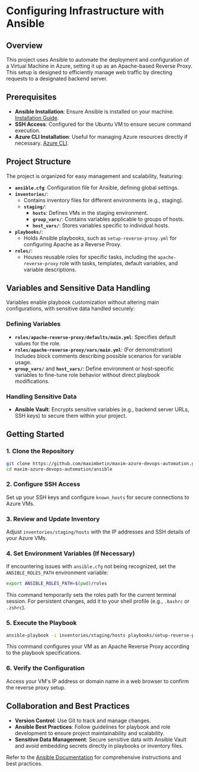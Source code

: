 # Configuring Infrastructure with Ansible

## Overview

This project uses Ansible to automate the deployment and configuration of a Virtual Machine in Azure, setting it up as an Apache-based Reverse Proxy. This setup is designed to efficiently manage web traffic by directing requests to a designated backend server.

## Prerequisites

- **Ansible Installation**: Ensure Ansible is installed on your machine. [Installation Guide](https://docs.ansible.com/ansible/latest/installation_guide/intro_installation.html).
- **SSH Access**: Configured for the Ubuntu VM to ensure secure command execution.
- **Azure CLI Installation**: Useful for managing Azure resources directly if necessary. [Azure CLI](https://docs.microsoft.com/en-us/cli/azure/install-azure-cli).

## Project Structure

The project is organized for easy management and scalability, featuring:

- **`ansible.cfg`**: Configuration file for Ansible, defining global settings.
- **`inventories/`**: 
  - Contains inventory files for different environments (e.g., staging).
  - **`staging/`**: 
    - **`hosts`**: Defines VMs in the staging environment.
    - **`group_vars/`**: Contains variables applicable to groups of hosts.
    - **`host_vars/`**: Stores variables specific to individual hosts.
- **`playbooks/`**: 
  - Holds Ansible playbooks, such as `setup-reverse-proxy.yml` for configuring Apache as a Reverse Proxy.
- **`roles/`**: 
  - Houses reusable roles for specific tasks, including the `apache-reverse-proxy` role with tasks, templates, default variables, and variable descriptions.

## Variables and Sensitive Data Handling

Variables enable playbook customization without altering main configurations, with sensitive data handled securely:

### Defining Variables

- **`roles/apache-reverse-proxy/defaults/main.yml`**: Specifies default values for the role.
- **`roles/apache-reverse-proxy/vars/main.yml`**: (For demonstration) Includes block comments describing possible scenarios for variable usage.
- **`group_vars/`** and **`host_vars/`**: Define environment or host-specific variables to fine-tune role behavior without direct playbook modifications.

### Handling Sensitive Data

- **Ansible Vault**: Encrypts sensitive variables (e.g., backend server URLs, SSH keys) to secure them within your project.

## Getting Started

### 1. Clone the Repository

```bash
git clone https://github.com/maximbetin/maxim-azure-devops-automation.git
cd maxim-azure-devops-automation/ansible
```

### 2. Configure SSH Access

Set up your SSH keys and configure `known_hosts` for secure connections to Azure VMs.

### 3. Review and Update Inventory

Adjust `inventories/staging/hosts` with the IP addresses and SSH details of your Azure VMs.

### 4. Set Environment Variables (If Necessary)

If encountering issues with `ansible.cfg` not being recognized, set the `ANSIBLE_ROLES_PATH` environment variable:

```bash
export ANSIBLE_ROLES_PATH=$(pwd)/roles
```

This command temporarily sets the roles path for the current terminal session. For persistent changes, add it to your shell profile (e.g., `.bashrc` or `.zshrc`).

### 5. Execute the Playbook

```bash
ansible-playbook -i inventories/staging/hosts playbooks/setup-reverse-proxy.yml
```

This command configures your VM as an Apache Reverse Proxy according to the playbook specifications.

### 6. Verify the Configuration

Access your VM's IP address or domain name in a web browser to confirm the reverse proxy setup.

## Collaboration and Best Practices

- **Version Control**: Use Git to track and manage changes.
- **Ansible Best Practices**: Follow guidelines for playbook and role development to ensure project maintainability and scalability.
- **Sensitive Data Management**: Secure sensitive data with Ansible Vault and avoid embedding secrets directly in playbooks or inventory files.

Refer to the [Ansible Documentation](https://docs.ansible.com/ansible/latest/index.html) for comprehensive instructions and best practices.